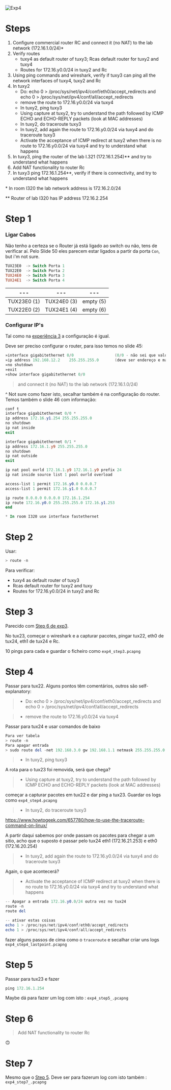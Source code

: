 ![Exp4](./imgs/exp4.png)

# Steps
1. Configure commercial router RC and connect it (no NAT) to the  lab network  (172.16.1.0/24)&ast;
2. Verify routes
    - tuxy4 as default router of tuxy3; Rcas default router for tuxy2 and tuxy4
    - Routes for 172.16.y0.0/24 in tuxy2 and Rc
3. Using ping commands and wireshark, verify if tuxy3 can ping all the network interfaces of tuxy4, tuxy2 and Rc
4. In  tuxy2
    - Do:  echo 0 > /proc/sys/net/ipv4/conf/eth0/accept_redirects and  echo 0 > /proc/sys/net/ipv4/conf/all/accept_redirects
    - remove the route to 172.16.y0.0/24 via tuxy4
    - In tuxy2, ping  tuxy3
    - Using capture at tuxy2, try to understand the path followed by ICMP ECHO and  ECHO-REPLY packets  (look at MAC addresses)
    - In tuxy2, do traceroute tuxy3
    - In tuxy2, add again the route to 172.16.y0.0/24 via tuxy4 and  do  traceroute tuxy3
    - Activate the acceptance of  ICMP redirect at tuxy2 when there is no route to 172.16.y0.0/24 via tuxy4 and try to understand  what happens
5. In tuxy3, ping the router of the lab I.321 (172.16.1.254)** and try to understand what  happens
6. Add NAT functionality to router Rc
7. In tuxy3 ping 172.16.1.254&ast;&ast;, verify if there is connectivity, and try to understand what happens
   
&ast; In room I320 the lab network address is 172.16.2.0/24

&ast;&ast; Router of  lab I320 has IP address 172.16.2.254

# Step 1

### Ligar Cabos
Não tenho a certeza se o Router já está ligado ao switch ou não, tens de verificar aí. Pelo Slide 50 eles parecem estar ligados a partir da porta `Con`, but i'm not sure.
```powershell
TUX23E0  -> Switch Porta 1 
TUX22E0  -> Switch Porta 2
TUX24E0  -> Switch Porta 3
TUX24E1  -> Switch Porta 4
```

| --- | --- | --- |
|--------|-------|----|
| TUX23E0 (1) | TUX24E0 (3) | empty (5) |
| TUX22E0 (2) | TUX24E1 (4) | empty (6) |

### Configurar IP's

Tal como na [experiência 3](./Guião_exp3.md#configurar-ips) a configuração é igual. 

Deve ser preciso configurar o router, para isso temos no slide 45:
```powershell
»interface gigabitethernet 0/0                  (0/0 - não sei que valores são estes :( )
»ip address 192.168.12.2    255.255.255.0       (deve ser endereço e máscara aka /24 )
»no shutdown 
»exit 
»show interface gigabitethernet 0/0     
```

> and connect it (no NAT) to the  lab network  (172.16.1.0/24)

^ Not sure como fazer isto, secalhar também é na configuração do router. Temos também o slide 46 com informação:

```powershell
conf t 
interface gigabitethernet 0/0 * 
ip address 172.16.y1.254 255.255.255.0 
no shutdown 
ip nat inside 
exit 

interface gigabitethernet 0/1 * 
ip address 172.16.1.y9 255.255.255.0 
no shutdown 
ip nat outside 
exit 

ip nat pool ovrld 172.16.1.y9 172.16.1.y9 prefix 24 
ip nat inside source list 1 pool ovrld overload 

access-list 1 permit 172.16.y0.0 0.0.0.7 
access-list 1 permit 172.16.y1.0 0.0.0.7 

ip route 0.0.0.0 0.0.0.0 172.16.1.254 
ip route 172.16.y0.0 255.255.255.0 172.16.y1.253 
end

* In room I320 use interface fastethernet
```

# Step 2
Usar:
```powershell
> route -n
```
Para verificar:
- tuxy4 as default router of tuxy3
- Rcas default router for tuxy2 and tuxy
- Routes for 172.16.y0.0/24 in tuxy2 and Rc

# Step 3

Parecido com [Step 6 de exp3](./Guião_exp3.md#step-6).

No tux23, começar o wireshark e a capturar pacotes, pingar tux22, eth0 de tux24, eth1 de tux24 e Rc.

10 pings para cada e guardar o ficheiro como `exp4_step3.pcapng`

# Step 4

Passar para tux22. Alguns pontos têm comentários, outros são self-explanatory:

> - Do:  echo 0 > /proc/sys/net/ipv4/conf/eth0/accept_redirects and  echo 0 > /proc/sys/net/ipv4/conf/all/accept_redirects


> - remove the route to 172.16.y0.0/24 via tuxy4

Passar para tux24 e usar comandos de baixo
```powershell
Para ver tabela
> route -n
Para apagar entrada
> sudo route del -net 192.168.3.0 gw 192.168.1.1 netmask 255.255.255.0 dev eth0
```
> - In tuxy2, ping  tuxy3

A rota para o tux23 foi removida, será que chega?

> - Using capture at tuxy2, try to understand the path followed by ICMP ECHO and  ECHO-REPLY packets  (look at MAC addresses)

começar a capturar pacotes em tux22 e dar ping a tux23. Guardar os logs como `exp4_step4.pcapng`


> - In tuxy2, do traceroute tuxy3

https://www.howtogeek.com/657780/how-to-use-the-traceroute-command-on-linux/

A partir daqui sabemos por onde passam os pacotes para chegar a um sitio, acho que o suposto é passar pelo tux24 eth1 (172.16.21.253) e eth0 (172.16.20.254)

> - In tuxy2, add again the route to 172.16.y0.0/24 via tuxy4 and  do  traceroute tuxy3

Again, o que acontecerá?

> - Activate the acceptance of ICMP redirect at tuxy2 when there is no route to 172.16.y0.0/24 via tuxy4 and try to understand what happens


```powershell
-- Apagar a entrada 172.16.y0.0/24 outra vez no tux24
route -n
route del

-- ativar estas coisas
echo 1 > /proc/sys/net/ipv4/conf/eth0/accept_redirects 
echo 1 > /proc/sys/net/ipv4/conf/all/accept_redirects
```

fazer alguns passos de cima como o `traceroute` e secalhar criar uns logs `exp4_step4_lastpoint.pcapng`

# Step 5

Passar para tux23 e fazer
```powershell
ping 172.16.1.254
```
Maybe dá para fazer um log com isto : `exp4_step5_.pcapng`

# Step 6

> Add NAT functionality to router Rc

🙃

# Step 7

Mesmo que o [Step 5](#step-5). Deve ser para fazerum log com isto também : `exp4_step7_.pcapng`